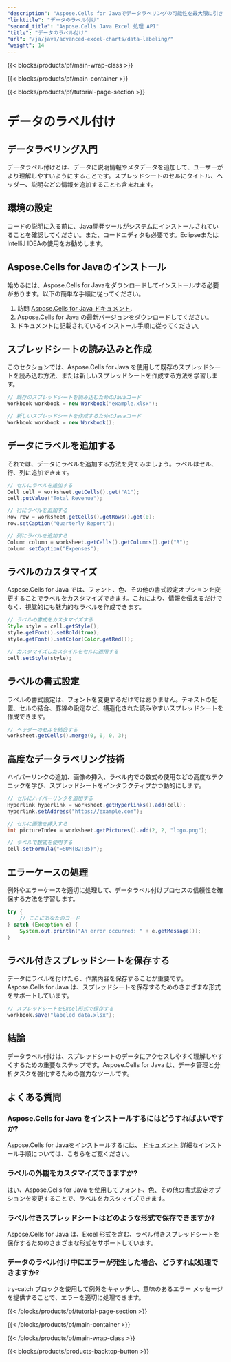 ```yaml
---
"description": "Aspose.Cells for Javaでデータラベリングの可能性を最大限に引き出しましょう。ステップバイステップでテクニックを学びましょう。"
"linktitle": "データのラベル付け"
"second_title": "Aspose.Cells Java Excel 処理 API"
"title": "データのラベル付け"
"url": "/ja/java/advanced-excel-charts/data-labeling/"
"weight": 14
---
```


{{< blocks/products/pf/main-wrap-class >}}

{{< blocks/products/pf/main-container >}}

{{< blocks/products/pf/tutorial-page-section >}}

# データのラベル付け


## データラベリング入門

データラベル付けとは、データに説明情報やメタデータを追加して、ユーザーがより理解しやすいようにすることです。スプレッドシートのセルにタイトル、ヘッダー、説明などの情報を追加することも含まれます。

## 環境の設定

コードの説明に入る前に、Java開発ツールがシステムにインストールされていることを確認してください。また、コードエディタも必要です。EclipseまたはIntelliJ IDEAの使用をお勧めします。

## Aspose.Cells for Javaのインストール

始めるには、Aspose.Cells for Javaをダウンロードしてインストールする必要があります。以下の簡単な手順に従ってください。

1. 訪問 [Aspose.Cells for Java ドキュメント](https://reference。aspose.com/cells/java/).
2. Aspose.Cells for Java の最新バージョンをダウンロードしてください。
3. ドキュメントに記載されているインストール手順に従ってください。

## スプレッドシートの読み込みと作成

このセクションでは、Aspose.Cells for Java を使用して既存のスプレッドシートを読み込む方法、または新しいスプレッドシートを作成する方法を学習します。

```java
// 既存のスプレッドシートを読み込むためのJavaコード
Workbook workbook = new Workbook("example.xlsx");

// 新しいスプレッドシートを作成するためのJavaコード
Workbook workbook = new Workbook();
```

## データにラベルを追加する

それでは、データにラベルを追加する方法を見てみましょう。ラベルはセル、行、列に追加できます。

```java
// セルにラベルを追加する
Cell cell = worksheet.getCells().get("A1");
cell.putValue("Total Revenue");

// 行にラベルを追加する
Row row = worksheet.getCells().getRows().get(0);
row.setCaption("Quarterly Report");

// 列にラベルを追加する
Column column = worksheet.getCells().getColumns().get("B");
column.setCaption("Expenses");
```

## ラベルのカスタマイズ

Aspose.Cells for Java では、フォント、色、その他の書式設定オプションを変更することでラベルをカスタマイズできます。これにより、情報を伝えるだけでなく、視覚的にも魅力的なラベルを作成できます。

```java
// ラベルの書式をカスタマイズする
Style style = cell.getStyle();
style.getFont().setBold(true);
style.getFont().setColor(Color.getRed());

// カスタマイズしたスタイルをセルに適用する
cell.setStyle(style);
```

## ラベルの書式設定

ラベルの書式設定は、フォントを変更するだけではありません。テキストの配置、セルの結合、罫線の設定など、構造化された読みやすいスプレッドシートを作成できます。

```java
// ヘッダーのセルを結合する
worksheet.getCells().merge(0, 0, 0, 3);
```

## 高度なデータラベリング技術

ハイパーリンクの追加、画像の挿入、ラベル内での数式の使用などの高度なテクニックを学び、スプレッドシートをインタラクティブかつ動的にします。

```java
// セルにハイパーリンクを追加する
Hyperlink hyperlink = worksheet.getHyperlinks().add(cell);
hyperlink.setAddress("https://example.com");

// セルに画像を挿入する
int pictureIndex = worksheet.getPictures().add(2, 2, "logo.png");

// ラベルで数式を使用する
cell.setFormula("=SUM(B2:B5)");
```

## エラーケースの処理

例外やエラーケースを適切に処理して、データラベル付けプロセスの信頼性を確保する方法を学習します。

```java
try {
    // ここにあなたのコード
} catch (Exception e) {
    System.out.println("An error occurred: " + e.getMessage());
}
```

## ラベル付きスプレッドシートを保存する

データにラベルを付けたら、作業内容を保存することが重要です。Aspose.Cells for Java は、スプレッドシートを保存するためのさまざまな形式をサポートしています。

```java
// スプレッドシートをExcel形式で保存する
workbook.save("labeled_data.xlsx");
```

## 結論

データラベル付けは、スプレッドシートのデータにアクセスしやすく理解しやすくするための重要なステップです。Aspose.Cells for Java は、データ管理と分析タスクを強化するための強力なツールです。

## よくある質問

### Aspose.Cells for Java をインストールするにはどうすればよいですか?

Aspose.Cells for Javaをインストールするには、 [ドキュメント](https://reference.aspose.com/cells/java/) 詳細なインストール手順については、こちらをご覧ください。

### ラベルの外観をカスタマイズできますか?

はい、Aspose.Cells for Java を使用してフォント、色、その他の書式設定オプションを変更することで、ラベルをカスタマイズできます。

### ラベル付きスプレッドシートはどのような形式で保存できますか?

Aspose.Cells for Java は、Excel 形式を含む、ラベル付きスプレッドシートを保存するためのさまざまな形式をサポートしています。

### データのラベル付け中にエラーが発生した場合、どうすれば処理できますか?

try-catch ブロックを使用して例外をキャッチし、意味のあるエラー メッセージを提供することで、エラーを適切に処理できます。

{{< /blocks/products/pf/tutorial-page-section >}}

{{< /blocks/products/pf/main-container >}}

{{< /blocks/products/pf/main-wrap-class >}}

{{< blocks/products/products-backtop-button >}}